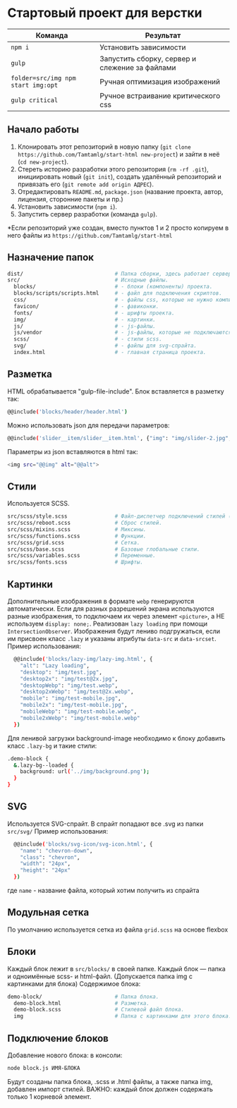 # Стартовый проект для верстки

<table>
  <thead>
    <tr>
      <th>Команда</th>
      <th>Результат</th>
    </tr>
  </thead>
  <tbody>
    <tr>
      <td width="40%"><code>npm i</code></td>
      <td>Установить зависимости</td>
    </tr>
    <tr>
      <td><code>gulp</code></td>
      <td>Запустить сборку, сервер и слежение за файлами</td>
    </tr>
    <tr>
      <td><code>folder=src/img npm start img:opt</code></td>
      <td>Ручная оптимизация изображений</td>
    </tr>
    <tr>
      <td><code>gulp critical</code></td>
      <td>Ручное встраивание критического css</td>
    </tr>
  </tbody>
</table>



## Начало работы

1. Клонировать этот репозиторий в новую папку (`git clone https://github.com/Tamtamlg/start-html new-project`) и зайти в неё (`cd new-project`).
2. Стереть историю разработки этого репозитория (`rm -rf .git`), инициировать новый (`git init`), создать удалённый репозиторий и привязать его (`git remote add origin АДРЕС`).
3. Отредактировать `README.md`, `package.json` (название проекта, автор, лицензия, сторонние пакеты и пр.)
4. Установить зависимости (`npm i`).
5. Запустить сервер разработки (команда `gulp`).

*Если репозиторий уже создан, вместо пунктов 1 и 2 просто копируем в него файлы из `https://github.com/Tamtamlg/start-html`



## Назначение папок

```bash
dist/                             # Папка сборки, здесь работает сервер автообновлений.
src/                              # Исходные файлы.
  blocks/                         # - блоки (компоненты) проекта.
  blocks/scripts/scripts.html     # - файл для подключения скриптов.
  css/                            # - файлы css, которые не нужно компилировать.
  favicon/                        # - фавиконки.
  fonts/                          # - шрифты проекта.
  img/                            # - картинки.
  js/                             # - js-файлы.
  js/vendor                       # - js-файлы, которые не подключаются через npm
  scss/                           # - стили scss.
  svg/                            # - файлы для svg-спрайта.
  index.html                      # - главная страница проекта.
```


## Разметка

HTML обрабатывается "gulp-file-include".
Блок вставляется в разметку так: 
```bash
@@include('blocks/header/header.html')
``` 
Можно использовать json для передачи параметров:
```bash
@@include('slider__item/slider__item.html', {"img": "img/slider-2.jpg", "alt": "Some text"})
```
Параметры из json вставляются в html так: 
```bash
<img src="@@img" alt="@@alt">
```



## Стили

Используется SCSS.
```bash
src/scss/style.scss               # Файл-диспетчер подключений стилей (содержит только импорты).
src/scss/reboot.scss              # Сброс стилей.
src/scss/mixins.scss              # Миксины.
src/scss/functions.scss           # Функции.
src/scss/grid.scss                # Сетка.
src/scss/base.scss                # Базовые глобальные стили.
src/scss/variables.scss           # Переменные.
src/scss/fonts.scss               # Шрифты.
```



## Картинки

Дополнительные изображения в формате `webp` генерируются автоматически.
Если для разных разрешений экрана используются разные изображения, то подключаем их через элемент `<picture>`, а НЕ используем `display: none;`.
Реализован `lazy loading` при помощи `IntersectionObserver`. Изображения будут лениво подгружаться, если им присвоен класс `.lazy` и указаны атрибуты `data-src` и `data-srcset`.
Пример использования:
```bash
  @@include('blocks/lazy-img/lazy-img.html', {
    "alt": "Lazy loading",
    "desktop": "img/test.jpg",
    "desktop2x": "img/test@2x.jpg",
    "desktopWebp": "img/test.webp",
    "desktop2xWebp": "img/test@2x.webp",
    "mobile": "img/test-mobile.jpg",
    "mobile2x": "img/test-mobile.jpg",
    "mobileWebp": "img/test-mobile.webp",
    "mobile2xWebp": "img/test-mobile.webp"
  })
```
Для ленивой загрузки background-image необходимо к блоку добавить класс `.lazy-bg` и такие стили:
```bash
.demo-block {
  &.lazy-bg--loaded {
    background: url('../img/background.png');
  }
}
```

## SVG

Используется SVG-спрайт.
В спрайт попадают все .svg из папки `src/svg/`
Пример использования:
```bash
  @@include('blocks/svg-icon/svg-icon.html', {
    "name": "chevron-down",
    "class": "chevron",
    "width": "24px",
    "height": "24px"
  })
```
где `name` - название файла, который хотим получить из спрайта


## Модульная сетка

По умолчанию используется сетка из файла `grid.scss` на основе flexbox



## Блоки

Каждый блок лежит в `src/blocks/` в своей папке. Каждый блок — папка и одноимённые scss- и html-файл. (Допускается папка img с картинками для блока)
Содержимое блока:

```bash
demo-block/                       # Папка блока.
  demo-block.html                 # Разметка.
  demo-block.scss                 # Стилевой файл блока.
  img                             # Папка с картинками для этого блока.
```


## Подключение блоков

Добавление нового блока: в консоли:
```bash
node block.js ИМЯ-БЛОКА
```
Будут созданы папка блока, .scss и .html файлы, а также папка img, добавлен импорт стилей.
ВАЖНО: каждый блок должен содержать только 1 корневой элемент.
